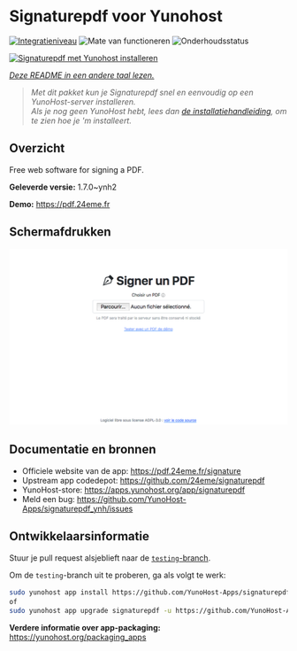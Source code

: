 <!--
NB: Deze README is automatisch gegenereerd door <https://github.com/YunoHost/apps/tree/master/tools/readme_generator>
Hij mag NIET handmatig aangepast worden.
-->

# Signaturepdf voor Yunohost

[![Integratieniveau](https://apps.yunohost.org/badge/integration/signaturepdf)](https://ci-apps.yunohost.org/ci/apps/signaturepdf/)
![Mate van functioneren](https://apps.yunohost.org/badge/state/signaturepdf)
![Onderhoudsstatus](https://apps.yunohost.org/badge/maintained/signaturepdf)

[![Signaturepdf met Yunohost installeren](https://install-app.yunohost.org/install-with-yunohost.svg)](https://install-app.yunohost.org/?app=signaturepdf)

*[Deze README in een andere taal lezen.](./ALL_README.md)*

> *Met dit pakket kun je Signaturepdf snel en eenvoudig op een YunoHost-server installeren.*  
> *Als je nog geen YunoHost hebt, lees dan [de installatiehandleiding](https://yunohost.org/install), om te zien hoe je 'm installeert.*

## Overzicht

Free web software for signing a PDF.

**Geleverde versie:** 1.7.0~ynh2

**Demo:** <https://pdf.24eme.fr>

## Schermafdrukken

![Schermafdrukken van Signaturepdf](./doc/screenshots/screenshot.png)

## Documentatie en bronnen

- Officiele website van de app: <https://pdf.24eme.fr/signature>
- Upstream app codedepot: <https://github.com/24eme/signaturepdf>
- YunoHost-store: <https://apps.yunohost.org/app/signaturepdf>
- Meld een bug: <https://github.com/YunoHost-Apps/signaturepdf_ynh/issues>

## Ontwikkelaarsinformatie

Stuur je pull request alsjeblieft naar de [`testing`-branch](https://github.com/YunoHost-Apps/signaturepdf_ynh/tree/testing).

Om de `testing`-branch uit te proberen, ga als volgt te werk:

```bash
sudo yunohost app install https://github.com/YunoHost-Apps/signaturepdf_ynh/tree/testing --debug
of
sudo yunohost app upgrade signaturepdf -u https://github.com/YunoHost-Apps/signaturepdf_ynh/tree/testing --debug
```

**Verdere informatie over app-packaging:** <https://yunohost.org/packaging_apps>
